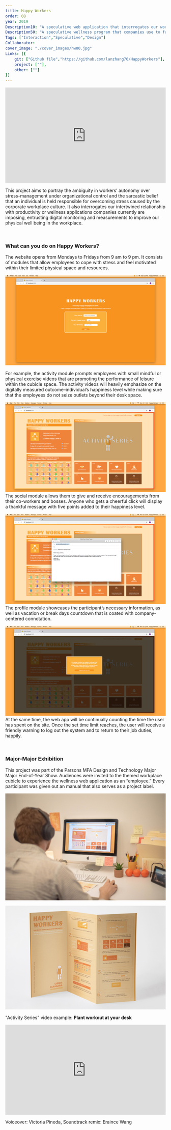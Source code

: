 ```yaml
---
title: Happy Workers
order: 08
year: 2019
Description10: "A speculative web application that interrogates our workplace stress autonomy"
Description50: "A speculative wellness program that companies use to facilitate employees' autonomy over their workplace stress management"
Tags: ["Interaction","Speculative","Design"]
Collaborator:
cover_image: "./cover_images/hw00.jpg"
Links: [{
    git: ["Github file","https://github.com/lanzhang76/HappyWorkers"],
    project: [""],
    other: [""]
}]
---
```


<!-- ![cover](./cover_images/hw00.jpg) -->
<div style="padding-top: 59.71%; position: relative; overflow: hidden;"><iframe frameborder="0" allowfullscreen="" scrolling="no" allow="autoplay;fullscreen" src="https://onelineplayer.com/player.html?autoplay=true&autopause=false&muted=true&loop=true&url=https%3A%2F%2Fwww.dropbox.com%2Fs%2Fwixzjj228c6cbke%2Fhappyworkers.mov%3Fraw%3D1&poster=&time=false&progressBar=false&overlay=false&muteButton=false&fullscreenButton=false&style=light&quality=auto&playButton=false" style="position: absolute; height: 100%; width: 100%; left: 0px; top: 0px;"></iframe></div>

This project aims to portray the ambiguity in workers’ autonomy  over stress-management under organizational control and the sarcastic belief that an individual is held responsible for overcoming stress caused by the corporate workplace culture. It also interrogates our intertwined relationship with productivity or wellness applications companies currently are imposing, entrusting digital monitoring and measurements to improve our physical well being in the workplace.

<br>

### What can you do on Happy Workers?
The website opens from Mondays to Fridays from 9 am to 9 pm. It consists of modules that allow employees to cope with stress and feel motivated within their limited physical space and resources. 

![log-in_img](./content_images/happy00.png)

For example, the activity module prompts employees with small mindful or physical exercise videos that are promoting the performance of leisure within the cubicle space. The activity videos will heavily emphasize on the digitally measured outcome–individual’s happiness level while making sure that the employees do not seize outlets beyond their desk space. 

![full_interface](./content_images/happy01.png)
The social module allows them to give and receive encouragements from their co-workers and bosses. Anyone who gets a cheerful click will display a thankful message with five points added to their happiness level. 

![email](./content_images/happy02.png)
The profile module showcases the participant’s necessary information, as well as vacation or break days countdown that is coated with company-centered connotation. 

![logout](./content_images/happy03.png)
At the same time, the web app will be continually counting the time the user has spent on the site. Once the set time limit reaches, the user will receive a friendly warning to log out the system and to return to their job duties, happily.

<br>

### Major-Major Exhibition
This project was part of the Parsons MFA Design and Technology Major Major End-of-Year Show. Audiences were invited to the themed workplace cubicle to experience the wellness web application as an “employee.” Every participant was given out an manual that also serves as a project label.
<br>

![Setup](./content_images/happy05.jpg)

![brochure](./content_images/happy04.png)

"Activity Series" video example: <b> Plant workout at your desk</b>
<div style="padding-top: 56.25%; position: relative; overflow: hidden;"><iframe frameborder="0" allowfullscreen="" scrolling="no" allow="autoplay;fullscreen" src="https://onelineplayer.com/player.html?autoplay=false&autopause=false&muted=false&loop=false&url=https%3A%2F%2Fwww.dropbox.com%2Fs%2Fvnug6sblmwtgb39%2Fhappyworkers_plant.mp4%3Fraw%3D1&poster=&time=true&progressBar=true&overlay=true&muteButton=true&fullscreenButton=false&style=light&quality=auto&playButton=true" style="position: absolute; height: 100%; width: 100%; left: 0px; top: 0px;"></iframe></div>
<p class="caption"> Voiceover: Victoria Pineda, Soundtrack remix: Eraince Wang</p>



